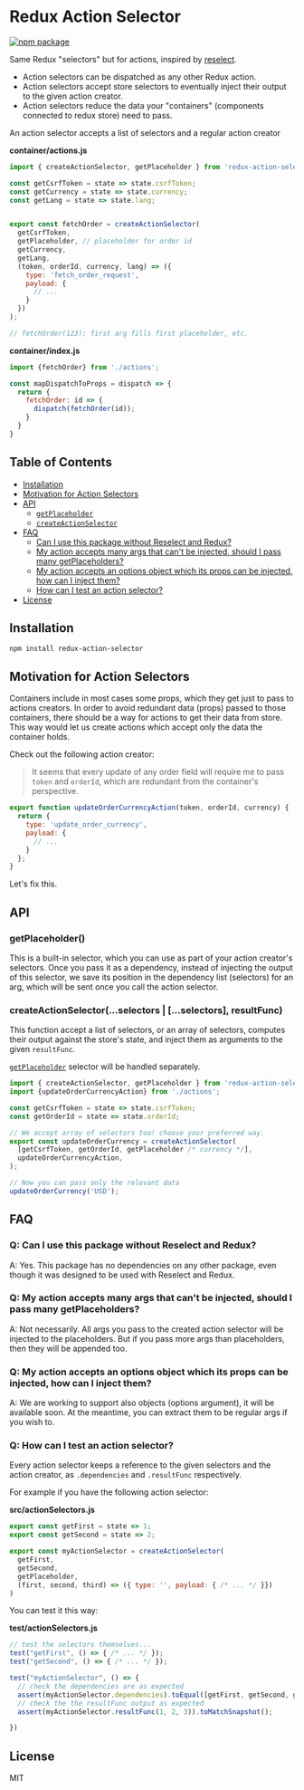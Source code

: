 # Redux Action Selector
[![npm package][npm-badge]][npm]

Same Redux "selectors" but for actions, inspired by [reselect](https://github.com/reduxjs/reselect).

* Action selectors can be dispatched as any other Redux action.
* Action selectors accept store selectors to eventually inject their output to the given action creator.
* Action selectors reduce the data your "containers" (components connected to redux store) need to pass.

An action selector accepts a list of selectors and a regular action creator

**container/actions.js**

```js
import { createActionSelector, getPlaceholder } from 'redux-action-selector';

const getCsrfToken = state => state.csrfToken;
const getCurrency = state => state.currency;
const getLang = state => state.lang;


export const fetchOrder = createActionSelector(
  getCsrfToken,
  getPlaceholder, // placeholder for order id
  getCurrency,
  getLang,
  (token, orderId, currency, lang) => ({
    type: 'fetch_order_request',
    payload: {
      // ...
    }
  })
);

// fetchOrder(123); first arg fills first placeholder, etc.
```

**container/index.js**

```js
import {fetchOrder} from './actions';

const mapDispatchToProps = dispatch => {
  return {
    fetchOrder: id => {
      dispatch(fetchOrder(id));
    }
  }
}
```

## Table of Contents

- [Installation](#installation)
- [Motivation for Action Selectors](#motivation-for-action-selectors)
- [API](#api)
  - [`getPlaceholder`](#getplaceholder)
  - [`createActionSelector`](#createactionselectorselectors--selectors-resultfunc)
- [FAQ](#faq)
  - [Can I use this package without Reselect and Redux?](#q-can-i-use-this-package-without-reselect-and-redux)
  - [My action accepts many args that can't be injected, should I pass many getPlaceholders?](#q-my-action-accepts-many-args-that-cant-be-injected-should-i-pass-many-getplaceholders)
  - [My action accepts an options object which its props can be injected, how can I inject them?](#q-my-action-accepts-an-options-object-which-its-props-can-be-injected-how-can-i-inject-them)
  - [How can I test an action selector?](#q-how-can-i-test-an-action-selector)
- [License](#license)


## Installation
    npm install redux-action-selector


## Motivation for Action Selectors
Containers include in most cases some props, which they get just to pass to actions creators.
In order to avoid redundant data (props) passed to those containers, there should be a way for actions to get their data from store.
This way would let us create actions which accept only the data the container holds.
    
Check out the following action creator:

> It seems that every update of any order field will require me to pass `token` and `orderId`, which are redundant from the container's perspective.
```js
export function updateOrderCurrencyAction(token, orderId, currency) {
  return {
    type: 'update_order_currency',
    payload: {
      // ...
    }
  };
}
```
Let's fix this.


## API

### getPlaceholder()
This is a built-in selector, which you can use as part of your action creator's selectors.
Once you pass it as a dependency, instead of injecting the output of this selector, 
we save its position in the dependency list (selectors) for an arg, which will be sent once you call the action selector.


### createActionSelector(...selectors | [...selectors], resultFunc)

This function accept a list of selectors, or an array of selectors, computes their output against the store's state, and inject them as arguments to the given `resultFunc`.

[`getPlaceholder`](#getplaceholder) selector will be handled separately.

```js
import { createActionSelector, getPlaceholder } from 'redux-action-selector';
import {updateOrderCurrencyAction} from './actions';

const getCsrfToken = state => state.csrfToken;
const getOrderId = state => state.orderId;

// We accept array of selectors too! choose your preferred way.
export const updateOrderCurrency = createActionSelector(
  [getCsrfToken, getOrderId, getPlaceholder /* currency */],
  updateOrderCurrencyAction,
);

// Now you can pass only the relevant data
updateOrderCurrency('USD');
```

## FAQ

### Q: Can I use this package without Reselect and Redux?

A: Yes. This package has no dependencies on any other package, even though it was designed to be used with Reselect and Redux.


### Q: My action accepts many args that can't be injected, should I pass many getPlaceholders?

A: Not necessarily. All args you pass to the created action selector will be injected to the placeholders.
But if you pass more args than placeholders, then they will be appended too.


### Q: My action accepts an options object which its props can be injected, how can I inject them?

A: We are working to support also objects (options argument), it will be available soon.
At the meantime, you can extract them to be regular args if you wish to.


### Q: How can I test an action selector?

Every action selector keeps a reference to the given selectors and the action creator, as `.dependencies` and `.resultFunc` respectively.

For example if you have the following action selector:

**src/actionSelectors.js**
```js
export const getFirst = state => 1;
export const getSecond = state => 2;

export const myActionSelector = createActionSelector(
  getFirst,
  getSecond,
  getPlaceholder,
  (first, second, third) => ({ type: '', payload: { /* ... */ }})
)
```

You can test it this way:

**test/actionSelectors.js**

```js
// test the selectors themselves...
test("getFirst", () => { /* ... */ });
test("getSecond", () => { /* ... */ });

test("myActionSelector", () => {
  // check the dependencies are as expected
  assert(myActionSelector.dependencies).toEqual([getFirst, getSecond, getPlaceholder]);
  // check the the resultFunc output as expected
  assert(myActionSelector.resultFunc(1, 2, 3)).toMatchSnapshot();

})
```


## License

MIT

[npm-badge]: https://img.shields.io/npm/v/redux-action-selector.svg?style=flat-square
[npm]: https://www.npmjs.org/package/redux-action-selector


